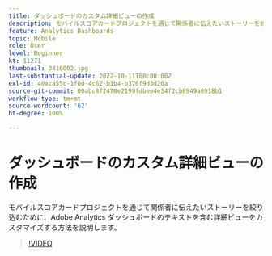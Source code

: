 ```yaml
---
title: ダッシュボードのカスタム詳細ビューの作成
description: モバイルスコアカードプロジェクトを通じて関係者に伝えたいストーリーを絞り込むために、Adobe Analytics ダッシュボードのテキストを含む詳細ビューをカスタマイズする方法を説明します。
feature: Analytics Dashboards
topic: Mobile
role: User
level: Beginner
kt: 11271
thumbnail: 3410002.jpg
last-substantial-update: 2022-10-11T00:00:00Z
exl-id: 40aca55c-1f0d-4c62-b1b4-b376f9d3d20a
source-git-commit: 00abc8f2470e2199fdbee4e34f2cb8949a8918b1
workflow-type: tm+mt
source-wordcount: '62'
ht-degree: 100%

---
```


# ダッシュボードのカスタム詳細ビューの作成

モバイルスコアカードプロジェクトを通じて関係者に伝えたいストーリーを絞り込むために、Adobe Analytics ダッシュボードのテキストを含む詳細ビューをカスタマイズする方法を説明します。

>[!VIDEO](https://video.tv.adobe.com/v/3410002/?quality=12&learn=on)
